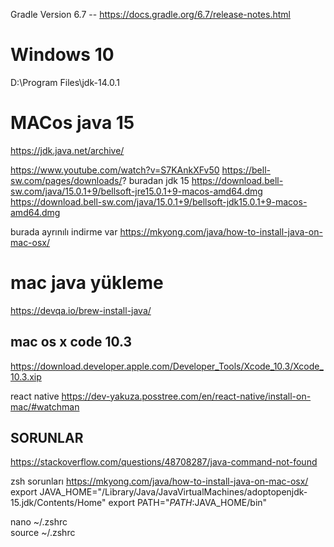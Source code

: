 Gradle Version 6.7 -- https://docs.gradle.org/6.7/release-notes.html

# Windows 10 
D:\Program Files\jdk-14.0.1

# MACos java 15 
https://jdk.java.net/archive/

https://www.youtube.com/watch?v=S7KAnkXFv50
https://bell-sw.com/pages/downloads/? buradan jdk 15 
https://download.bell-sw.com/java/15.0.1+9/bellsoft-jre15.0.1+9-macos-amd64.dmg
https://download.bell-sw.com/java/15.0.1+9/bellsoft-jdk15.0.1+9-macos-amd64.dmg

burada ayrınılı indirme var 
https://mkyong.com/java/how-to-install-java-on-mac-osx/

# mac java yükleme 
https://devqa.io/brew-install-java/

## mac os x code 10.3 

https://download.developer.apple.com/Developer_Tools/Xcode_10.3/Xcode_10.3.xip


react native 
https://dev-yakuza.posstree.com/en/react-native/install-on-mac/#watchman

## SORUNLAR

https://stackoverflow.com/questions/48708287/java-command-not-found

zsh sorunları https://mkyong.com/java/how-to-install-java-on-mac-osx/
export JAVA_HOME="/Library/Java/JavaVirtualMachines/adoptopenjdk-15.jdk/Contents/Home"
export PATH="$PATH:$JAVA_HOME/bin"


nano ~/.zshrc   
source ~/.zshrc 
